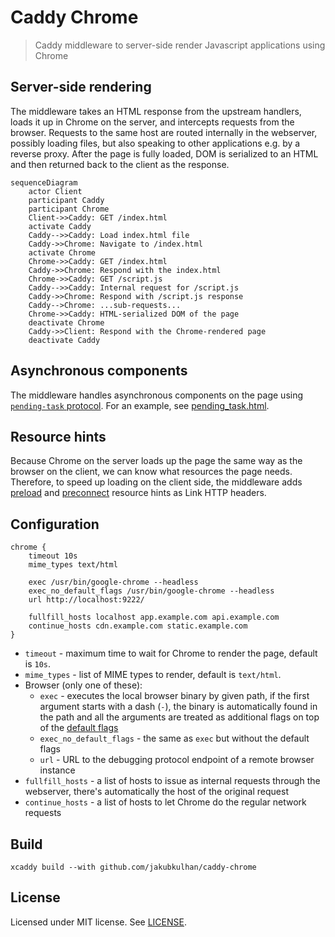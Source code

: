 # Caddy Chrome

> Caddy middleware to server-side render Javascript applications using Chrome

## Server-side rendering

The middleware takes an HTML response from the upstream handlers, loads it up in Chrome on the server, and intercepts requests from the browser. Requests to the same host are routed internally in the webserver, possibly loading files, but also speaking to other applications e.g. by a reverse proxy. After the page is fully loaded, DOM is serialized to an HTML and then returned back to the client as the response.

```mermaid
sequenceDiagram
    actor Client
    participant Caddy
    participant Chrome
    Client->>Caddy: GET /index.html
    activate Caddy
    Caddy-->>Caddy: Load index.html file
    Caddy->>Chrome: Navigate to /index.html
    activate Chrome
    Chrome->>Caddy: GET /index.html
    Caddy->>Chrome: Respond with the index.html
    Chrome->>Caddy: GET /script.js
    Caddy-->>Caddy: Internal request for /script.js
    Caddy->>Chrome: Respond with /script.js response
    Caddy-->Chrome: ...sub-requests...
    Chrome->>Caddy: HTML-serialized DOM of the page
    deactivate Chrome
    Caddy->>Client: Respond with the Chrome-rendered page
    deactivate Caddy
```

## Asynchronous components

The middleware handles asynchronous components on the page using [`pending-task` protocol](https://github.com/webcomponents-cg/community-protocols/blob/main/proposals/pending-task.md). For an example, see [pending_task.html](testdata/pending_task.html).

## Resource hints

Because Chrome on the server loads up the page the same way as the browser on the client, we can know what resources the page needs. Therefore, to speed up loading on the client side, the middleware adds [preload](https://developer.mozilla.org/en-US/docs/Web/HTML/Attributes/rel/preload) and [preconnect](https://developer.mozilla.org/en-US/docs/Web/HTML/Attributes/rel/preconnect) resource hints as Link HTTP headers.

## Configuration

```caddy
chrome {
    timeout 10s
    mime_types text/html
    
    exec /usr/bin/google-chrome --headless
    exec_no_default_flags /usr/bin/google-chrome --headless
    url http://localhost:9222/
    
    fullfill_hosts localhost app.example.com api.example.com
    continue_hosts cdn.example.com static.example.com
}
```

- `timeout` - maximum time to wait for Chrome to render the page, default is `10s`.
- `mime_types` - list of MIME types to render, default is `text/html`.
- Browser (only one of these):
  - `exec` - executes the local browser binary by given path, if the first argument starts with a dash (`-`), the binary is automatically found in the path and all the arguments are treated as additional flags on top of the [default flags](https://pkg.go.dev/github.com/chromedp/chromedp#pkg-variables)
  - `exec_no_default_flags` - the same as `exec` but without the default flags
  - `url` - URL to the debugging protocol endpoint of a remote browser instance
- `fullfill_hosts` - a list of hosts to issue as internal requests through the webserver, there's automatically the host of the original request
- `continue_hosts` - a list of hosts to let Chrome do the regular network requests

## Build

```shell
xcaddy build --with github.com/jakubkulhan/caddy-chrome
```

## License

Licensed under MIT license. See [LICENSE](LICENSE).
